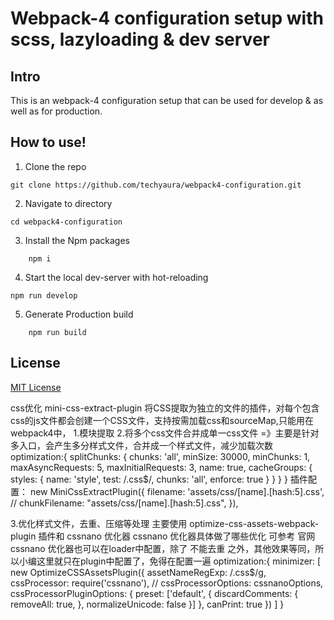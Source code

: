 
# Webpack-4 configuration setup with scss, lazyloading & dev server

## Intro

This is an webpack-4 configuration setup that can be used for develop & as well as for production.


## How to use!

1. Clone the repo

```
git clone https://github.com/techyaura/webpack4-configuration.git
```

2. Navigate to directory

```
cd webpack4-configuration
```

3. Install the Npm packages

```
	npm i
```

4. Start the local dev-server with hot-reloading

```
npm run develop
```

5. Generate Production build

```
	npm run build
```
## License

[MIT License](https://mit-license.org/)

css优化
mini-css-extract-plugin
将CSS提取为独立的文件的插件，对每个包含css的js文件都会创建一个CSS文件，支持按需加载css和sourceMap,只能用在webpack4中，
1.模块提取 
2.将多个css文件合并成单一css文件 =》主要是针对多入口，会产生多分样式文件，合并成一个样式文件，减少加载次数
optimization:{
	splitChunks: {
            chunks: 'all',
            minSize: 30000,
            minChunks: 1,
            maxAsyncRequests: 5,
            maxInitialRequests: 3,
            name: true,
            cacheGroups: {
                styles: {
                    name: 'style',
                    test: /\.css$/,
                    chunks: 'all',
                    enforce: true
                }
            }
        }
}
插件配置：
	new MiniCssExtractPlugin({
            filename: 'assets/css/[name].[hash:5].css',
            // chunkFilename: "assets/css/[name].[hash:5].css",
    }),

3.优化样式文件，去重、压缩等处理
主要使用 optimize-css-assets-webpack-plugin 插件和 cssnano 优化器
cssnano 优化器具体做了哪些优化 可参考 官网
cssnano 优化器也可以在loader中配置，除了 不能去重 之外，其他效果等同，所以小编这里就只在plugin中配置了，免得在配置一遍
optimization:{
	 minimizer: [
            new OptimizeCSSAssetsPlugin({
                assetNameRegExp: /\.css$/g,
                cssProcessor: require('cssnano'),
                // cssProcessorOptions: cssnanoOptions,
                cssProcessorPluginOptions: {
					preset: ['default', {
				        discardComments: {
				            removeAll: true,
				        },
				        normalizeUnicode: false
				    }]
				 },
                canPrint: true
            })
        ]
}
